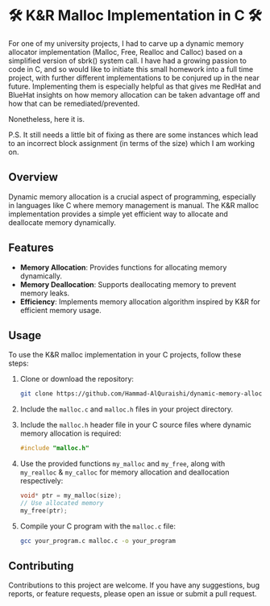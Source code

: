 # :hammer_and_wrench: K&R Malloc Implementation in C :hammer_and_wrench:

For one of my university projects, I had to carve up a dynamic memory allocator implementation (Malloc, Free, Realloc and Calloc) based on a simplified version of sbrk() system call. I have had a growing passion to code in C, and so would like to initiate this small homework into a full time project, with further different implementations to be conjured up in the near future. Implementing them is especially helpful as that gives me RedHat and BlueHat insights on how memory allocation can be taken advantage off and how that can be remediated/prevented. 

Nonetheless, here it is.

P.S. It still needs a little bit of fixing as there are some instances which lead to an incorrect block assignment (in terms of the size) which I am working on.

## Overview

Dynamic memory allocation is a crucial aspect of programming, especially in languages like C where memory management is manual. The K&R malloc implementation provides a simple yet efficient way to allocate and deallocate memory dynamically.

## Features

- **Memory Allocation**: Provides functions for allocating memory dynamically.
- **Memory Deallocation**: Supports deallocating memory to prevent memory leaks.
- **Efficiency**: Implements memory allocation algorithm inspired by K&R for efficient memory usage.

## Usage

To use the K&R malloc implementation in your C projects, follow these steps:

1. Clone or download the repository:

    ```bash
    git clone https://github.com/Hammad-AlQuraishi/dynamic-memory-allocator.git
    ```

2. Include the `malloc.c` and `malloc.h` files in your project directory.

3. Include the `malloc.h` header file in your C source files where dynamic memory allocation is required:

    ```c
    #include "malloc.h"
    ```

4. Use the provided functions `my_malloc` and `my_free`, along with `my_realloc` & `my_calloc` for memory allocation and deallocation respectively:

    ```c
    void* ptr = my_malloc(size);
    // Use allocated memory
    my_free(ptr);
    ```

5. Compile your C program with the `malloc.c` file:

    ```bash
    gcc your_program.c malloc.c -o your_program
    ```

## Contributing

Contributions to this project are welcome. If you have any suggestions, bug reports, or feature requests, please open an issue or submit a pull request.

